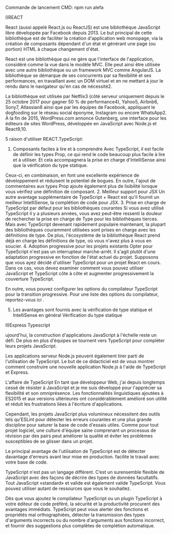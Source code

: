 
Commande de lancement CMD:
 npm run alefa

 I)REACT

 React (aussi appelé React.js ou ReactJS) est une bibliothèque JavaScript libre développée par Facebook depuis 2013. Le but principal de cette bibliothèque est de faciliter la création d'application web monopage, via la création de composants dépendant d'un état et générant une page (ou portion) HTML à chaque changement d'état.

React est une bibliothèque qui ne gère que l'interface de l'application, considéré comme la vue dans le modèle MVC. Elle peut ainsi être utilisée avec une autre bibliothèque ou un framework MVC comme AngularJS. La bibliothèque se démarque de ses concurrents par sa flexibilité et ses performances, en travaillant avec un DOM virtuel et en ne mettant à jour le rendu dans le navigateur qu'en cas de nécessité2.

La bibliothèque est utilisée par Netflix3 (côté serveur uniquement depuis le 25 octobre 2017 pour gagner 50 % de performance4), Yahoo5, Airbnb6, Sony7, Atlassian8 ainsi que par les équipes de Facebook, appliquant le dogfooding sur le réseau social éponyme, Instagram ou encore WhatsApp2. À la fin de 2015, WordPress.com annonce Gutenberg, une interface pour les éditeurs de sites WordPress, développée en JavaScript avec Node.js et React9,10.

5 raison d'utiliser REACT.TypeScript:
1. Composants faciles à lire et à comprendre
Avec TypeScript, il est facile de définir les types Prop, ce qui rend le code beaucoup plus facile à lire et à utiliser. Et cela accompagnera la prise en charge d'IntelliSense ainsi que la vérification du type statique.

Ceux-ci, en combinaison, en font une excellente expérience de développement et réduisent le potentiel de bogues. En outre, l'ajout de commentaires aux types Prop ajoute également plus de lisibilité lorsque vous vérifiez une définition de composant.
2. Meilleur support pour JSX
Un autre avantage supplémentaire de TypeScript + React est qu'il fournit un meilleur IntelliSense, la complétion de code pour JSX.
3. Prise en charge de TypeScript par défaut pour les bibliothèques courantes
Si vous avez utilisé TypeScript il y a plusieurs années, vous avez peut-être ressenti la douleur de rechercher la prise en charge de Type pour les bibliothèques tierces. Mais avec TypeScript devenant rapidement populaire maintenant, la plupart des bibliothèques couramment utilisées sont prises en charge avec les définitions de type. De plus, l'écosystème de la bibliothèque React prend déjà en charge les définitions de type, où vous n'avez plus à vous en soucier.
4. Adoption progressive pour les projets existants
Opter pour TypeScript n'est pas un interrupteur marche-arrêt. Il s'agit plutôt d'une adaptation progressive en fonction de l'état actuel du projet. Supposons que vous ayez décidé d'utiliser TypeScript pour un projet React en cours. Dans ce cas, vous devez examiner comment vous pouvez utiliser JavaScript et TypeScript côte à côte et augmenter progressivement la couverture TypeScript.

En outre, vous pouvez configurer les options du compilateur TypeScript pour la transition progressive. Pour une liste des options du compilateur, reportez-vous ici .

5. Les avantages sont fournis avec la vérification de type statique et IntelliSense en général
Vérification du type statique

II)Express Typescript

ujourd'hui, la construction d'applications JavaScript à l'échelle reste un défi. De plus en plus d'équipes se tournent vers TypeScript pour compléter leurs projets JavaScript.

Les applications serveur Node.js peuvent également tirer parti de l'utilisation de TypeScript. Le but de ce didacticiel est de vous montrer comment construire une nouvelle application Node.js à l'aide de TypeScript et Express.

L'affaire de TypeScript
En tant que développeur Web, j'ai depuis longtemps cessé de résister à JavaScript et je me suis développé pour l'apprécier sa flexibilité et son omniprésence. Les fonctionnalités linguistiques ajoutées à ES2015 et aux versions ultérieures ont considérablement amélioré son utilité et réduit les frustrations liées à l'écriture d'applications.

Cependant, les projets JavaScript plus volumineux nécessitent des outils tels qu'ESLint pour détecter les erreurs courantes et une plus grande discipline pour saturer la base de code d'essais utiles. Comme pour tout projet logiciel, une culture d'équipe saine comprenant un processus de révision par des pairs peut améliorer la qualité et éviter les problèmes susceptibles de se glisser dans un projet.

Le principal avantage de l'utilisation de TypeScript est de détecter davantage d'erreurs avant leur mise en production. facilite le travail avec votre base de code.

TypeScript n'est pas un langage différent. C’est un surensemble flexible de JavaScript avec des façons de décrire des types de données facultatifs. Tout JavaScript «standard» et valide est également valide TypeScript. Vous pouvez utiliser autant de ressources que vous le souhaitez.

Dès que vous ajoutez le compilateur TypeScript ou un plugin TypeScript à votre éditeur de code préféré, la sécurité et la productivité procurent des avantages immédiats. TypeScript peut vous alerter des fonctions et propriétés mal orthographiées, détecter la transmission des types d'arguments incorrects ou du nombre d'arguments aux fonctions incorrect, et fournir des suggestions plus complètes de complétion automatique.
